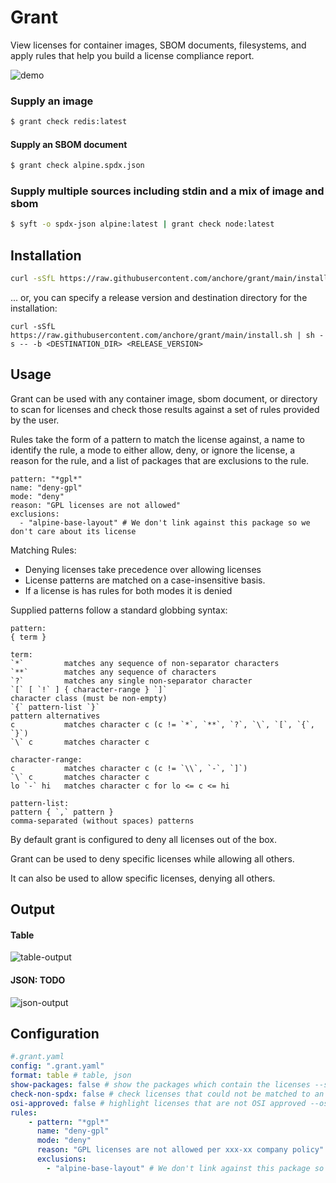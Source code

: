 # Grant

View licenses for container images, SBOM documents, filesystems, and apply rules that help you build a license
compliance report.

![demo](https://github.com/anchore/grant/assets/32073428/981be7c0-582f-4966-a1e9-31e770aba9eb)

### Supply an image
```bash
$ grant check redis:latest
```

#### Supply an SBOM document
```bash
$ grant check alpine.spdx.json
```

### Supply multiple sources including stdin and a mix of image and sbom
```bash
$ syft -o spdx-json alpine:latest | grant check node:latest
```


## Installation
```bash
curl -sSfL https://raw.githubusercontent.com/anchore/grant/main/install.sh | sh -s -- -b /usr/local/bin
```

... or, you can specify a release version and destination directory for the installation:

```
curl -sSfL https://raw.githubusercontent.com/anchore/grant/main/install.sh | sh -s -- -b <DESTINATION_DIR> <RELEASE_VERSION>
```

## Usage

Grant can be used with any container image, sbom document, or directory to scan for licenses and check those results
against a set of rules provided by the user.

Rules take the form of a pattern to match the license against, a name to identify the rule, a mode to either allow,
deny, or ignore the license,
a reason for the rule, and a list of packages that are exclusions to the rule.
```
pattern: "*gpl*"
name: "deny-gpl"
mode: "deny"
reason: "GPL licenses are not allowed"
exclusions:
  - "alpine-base-layout" # We don't link against this package so we don't care about its license
```

Matching Rules:
- Denying licenses take precedence over allowing licenses
- License patterns are matched on a case-insensitive basis.
- If a license is has rules for both modes it is denied

Supplied patterns follow a standard globbing syntax:
```
pattern:
{ term }

term:
`*`         matches any sequence of non-separator characters
`**`        matches any sequence of characters
`?`         matches any single non-separator character
`[` [ `!` ] { character-range } `]`
character class (must be non-empty)
`{` pattern-list `}`
pattern alternatives
c           matches character c (c != `*`, `**`, `?`, `\`, `[`, `{`, `}`)
`\` c       matches character c

character-range:
c           matches character c (c != `\\`, `-`, `]`)
`\` c       matches character c
lo `-` hi   matches character c for lo <= c <= hi

pattern-list:
pattern { `,` pattern }
comma-separated (without spaces) patterns
```

By default grant is configured to deny all licenses out of the box.

Grant can be used to deny specific licenses while allowing all others.

It can also be used to allow specific licenses, denying all others.

## Output
#### Table
![table-output](https://github.com/anchore/grant/assets/32073428/59a516de-3acd-4f4a-8861-4e90eae09866)

#### JSON: TODO
![json-output](https://github.com/anchore/grant/assets/32073428/c2d89645-e323-4f99-a179-77e5a750ee6a)

## Configuration
```yaml
#.grant.yaml
config: ".grant.yaml"
format: table # table, json
show-packages: false # show the packages which contain the licenses --show-packages
check-non-spdx: false # check licenses that could not be matched to an SPDX identifier --check-non-spdx
osi-approved: false # highlight licenses that are not OSI approved --osi-approved
rules: 
    - pattern: "*gpl*"
      name: "deny-gpl"
      mode: "deny"
      reason: "GPL licenses are not allowed per xxx-xx company policy"
      exclusions:
        - "alpine-base-layout" # We don't link against this package so we don't care about its license
```
